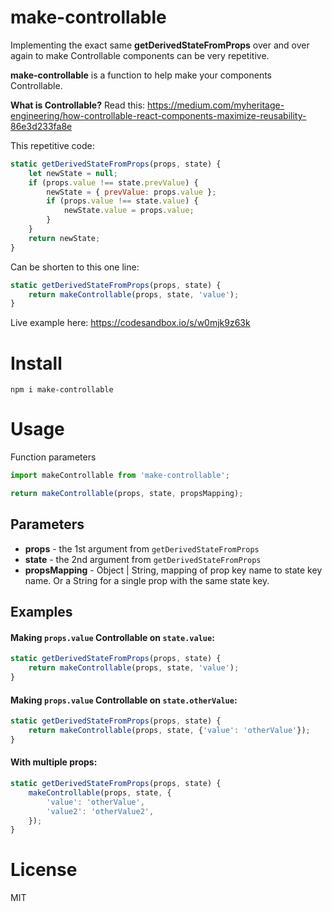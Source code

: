 # make-controllable
Implementing the exact same **getDerivedStateFromProps** over and over again to make Controllable components can be very repetitive.

**make-controllable** is a function to help make your components Controllable.

**What is Controllable?** Read this: https://medium.com/myheritage-engineering/how-controllable-react-components-maximize-reusability-86e3d233fa8e

This repetitive code:
```js
static getDerivedStateFromProps(props, state) {
    let newState = null;
    if (props.value !== state.prevValue) {
        newState = { prevValue: props.value };
        if (props.value !== state.value) {
            newState.value = props.value;
        }
    }
    return newState;
}
```

Can be shorten to this one line:
```js
static getDerivedStateFromProps(props, state) {
    return makeControllable(props, state, 'value');
}
```

Live example here: https://codesandbox.io/s/w0mjk9z63k


# Install
```
npm i make-controllable
```

# Usage
Function parameters
```js
import makeControllable from 'make-controllable';

return makeControllable(props, state, propsMapping);
```

## Parameters
* **props** - the 1st argument from `getDerivedStateFromProps`
* **state** - the 2nd argument from `getDerivedStateFromProps`
* **propsMapping** - Object | String, mapping of prop key name to state key name. Or a String for a single prop with the same state key.

## Examples

#### Making `props.value` Controllable on `state.value`:
```js
static getDerivedStateFromProps(props, state) {
    return makeControllable(props, state, 'value');
}
```

#### Making `props.value` Controllable on `state.otherValue`:
```js
static getDerivedStateFromProps(props, state) {
    return makeControllable(props, state, {'value': 'otherValue'});
}
```

#### With multiple props:
```js
static getDerivedStateFromProps(props, state) {
    makeControllable(props, state, {
        'value': 'otherValue',
        'value2': 'otherValue2',
    });
}
```

# License
MIT
